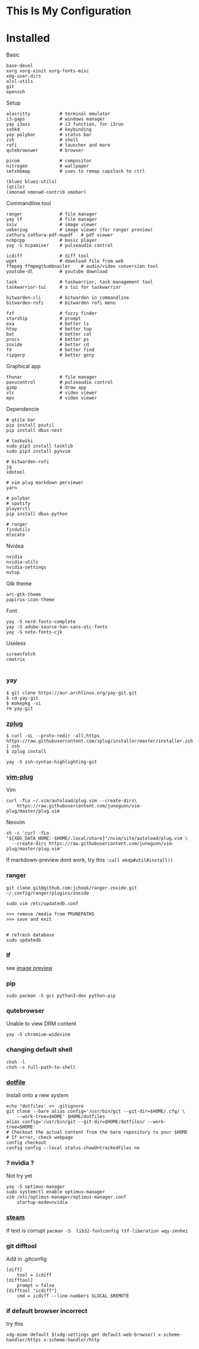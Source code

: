 # This Is My Configuration

# Installed

Basic
```
base-devel
xorg xorg-xinit xorg-fonts-misc
xdg-user-dirs
alsl-utils
git
openssh
```

Setup
```
alacritty           # terminal emulator
i3-gaps             # windows manager
yay i3ass           # i3 function, for i3run
sxhkd               # keybinding
yay polybar         # status bar
zsh                 # shell
rofi                # launcher and more
qutebrowswer        # browser

picom               # compositor
nitrogen            # wallpaper
setxkbmap           # uses to remap capslock to ctrl
```
```
(bluez bluez-utils)
(qtile)
(xmonad xmonad-contrib xmobar)
```


Commandline tool
```
ranger              # file manager
yay lf              # file manager
sxiv                # image viewer
ueberzug            # image viewer (for ranger preview)
zathura zathura-pdf-mupdf   # pdf viewer
ncmpcpp             # music player
yay -S ncpamixer    # pulseaudio control

icdiff              # diff tool
wget                # download file from web
ffmpeg ffmpegthumbnailer    # audio/video conversion tool
youtube-dl          # youtube download

task                # taskwarrior, task management tool
taskwarrior-tui     # a tui for taskwarrior

bitwarden-cli       # bitwarden in commandline
bitwarden-rofi      # bitwarden rofi menu

fzf                 # fuzzy finder
starship            # prompt
exa                 # better ls
htop                # better top
bat                 # better cat
procs               # better ps
zoxide              # better cd
fd                  # better find
ripgerp             # better gerp
```

Graphical app
```
thunar              # file manager
pavucontrol         # pulseaudio control
gimp                # draw app
vlc                 # video viewer
mpv                 # video viewer
```

Dependencie
```
# qtile bar
pip install psutil
pip install dbus-next

# taskwiki
sudo pip3 install tasklib
sudo pip3 install pynvim

# bitwarden-rofi
jq
xdotool

# vim plug markdown perviewer
yarn

# polybar
# spotify
playerctl
pip install dbus-python

# ranger
findutils
mlocate
```

Nvidea
```
nvidia
nvidia-utils
nvidia-settings
nvtop
```

Gtk theme
```
arc-gtk-theme
papirus-icon-theme
```

Font
```
yay -S nerd-fonts-complete
yay -S adobe-source-han-sans-otc-fonts
yay -S noto-fonts-cjk
```

Useless
```
screenfetch
cmatrix
```






#

### yay
```
$ git clone https://aur.archlinux.org/yay-git.git
$ cd yay-git
$ makepkg -si
rm yay-git
```

### **[zplug](https://github.com/zplug/zplug)**
```
$ curl -sL --proto-redir -all,https https://raw.githubusercontent.com/zplug/installer/master/installer.zsh | zsh
$ zplug install
```
```
yay -S zsh-syntax-highlighting-git
```


### **[vim-plug](https://github.com/junegunn/vim-plug)**
Vim
```
curl -fLo ~/.vim/autoload/plug.vim --create-dirs\
    https://raw.githubusercontent.com/junegunn/vim-plug/master/plug.vim
```
Neovim
```
sh -c 'curl -fLo "${XDG_DATA_HOME:-$HOME/.local/share}"/nvim/site/autoload/plug.vim \
  --create-dirs https://raw.githubusercontent.com/junegunn/vim-plug/master/plug.vim'
```
If markdown-preview dont work, try this `:call mkdp#util#install()`


### ranger
```
git clone git@github.com:jchook/ranger-zoxide.git ~/.config/ranger/plugins/zoxide
```
```
sudo vim /etc/updatedb.conf

>>> remove /media from PRUNEPATHS
>>> save and exit


# refresh database
sudo updatedb
```

### lf
see [image preview](https://github.com/cirala/lfimg)


### pip
```
sudo pacman -S gcc python3-dev python-pip
```

### qutebrowser
Unable to view DRM content
```
yay -S chromium-widevine
```

### changing default shell
```
chsh -l
chsh -s full-path-to-shell
```

### [dotfile](https://www.atlassian.com/git/tutorials/dotfiles)
Install onto a new system
```
echo "dotfiles' >> .gitignore
git clone --bare alias config='/usr/bin/git --git-dir=$HOME/.cfg/ \
    --work-tree=$HOME' $HOME/dotfiles
alias config='/usr/bin/git --git-dir=$HOME/dotfiles/ --work-tree=$HOME'
# Checkout the actual content from the bare repository to your $HOME
# If error, check webpage
config checkout
config config --local status.showUntrackedFiles no
```

### ? nvidia ?
Not try yet
```
yay -S optimus-manager
sudo systemctl enable optimus-manager
vim /etc/optimus-manager/optimus-manager.conf
    startup-mode=nvidia
```


### [steam](https://www.chrisatmachine.com/Linux/08-steam-on-linux/)
If text is corrupt
` pacman -S  lib32-fontconfig ttf-liberation wqy-zenhei `


### git difftool
Add in .gitconfig
```
[diff]
    tool = icdiff
[difftool]
    prompt = false
[difftool "icdiff"]
    cmd = icdiff --line-numbers $LOCAL $REMOTE
```

### if default browser incorrect
try this
```
xdg-mime default $(xdg-settings get default-web-browser) x-scheme-handler/https x-scheme-handler/http
```
